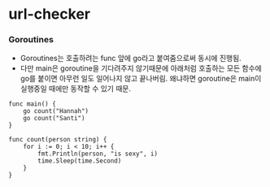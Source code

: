 # url-checker

### Goroutines
- Goroutines는 호출하려는 func 앞에 go라고 붙여줌으로써 동시에 진행됨.
- 다만 main은 goroutine을 기다려주지 않기때문에 아래처럼 호출하는 모든 함수에 go를 붙이면 아무런 일도 일어나지 않고 끝나버림. 왜냐하면 goroutine은 main이 실행중일 때에만 동작할 수 있기 때문.
```
func main() {
    go count("Hannah")
	go count("Santi")
}

func count(person string) {
	for i := 0; i < 10; i++ {
		fmt.Println(person, "is sexy", i)
		time.Sleep(time.Second)
	}
}
```